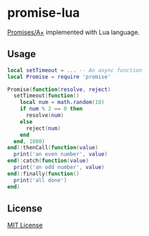 # promise-lua
[Promises/A+](https://promisesaplus.com/) implemented with Lua language.

## Usage
```lua
local setTimeout = ... -- An async function
local Promise = require 'promise'

Promise(function(resolve, reject)
  setTimeout(function()
    local num = math.random(10)
    if num % 2 == 0 then
      resolve(num)
    else
      reject(num)
    end
  end, 1000)
end):thenCall(function(value)
  print('an even number', value)
end):catch(function(value)
  print('an odd number', value)
end):finally(function()
  print('all done')
end)
```

## License
[MIT License](https://github.com/pyericz/promise-lua/blob/master/LICENSE)
